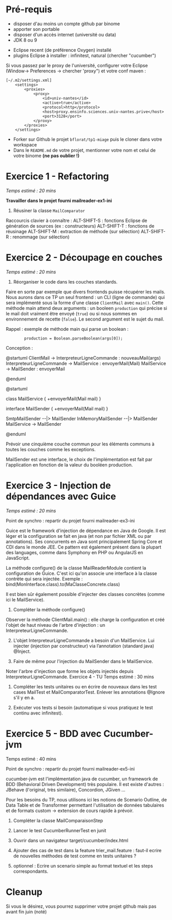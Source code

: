 # Pré-requis 
* disposer d'au moins un compte github par binome
* apporter son portable
* disposer d'un accès internet (université ou data)
* JDK 8 ou 9
- Eclipse recent (de préférence Oxygen) installé
- plugins Eclipse à installer : infinitest, natural (chercher "cucumber")

Si vous passez par le proxy de l'université, configurer votre Eclipse (Window-> Preferences -> chercher 'proxy") et votre conf maven   :
```
[~/.m2/settings.xml]
	<settings>
		<proxies>
			<proxy>
				<id>univ-nantes</id>
				<active>true</active>
				<protocol>http</protocol>
				<host>proxy.ensinfo.sciences.univ-nantes.prive</host>
				<port>3128</port>
			</proxy>
		</proxies>
	</settings>
```
* Forker sur Github le projet `bflorat/tp1-miage` puis le cloner dans votre workspace
* Dans le `README.md` de votre projet, mentionner votre nom et celui de votre binome __(ne pas oublier !)__

# Exercice 1 - Refactoring
_Temps estimé : 20 mins_

__Travailler dans le projet fourni mailreader-ex1-ini__

1) Réusiner la classe `MailComparator`

Raccourcis clavier à connaître : 
ALT-SHIFT-S : fonctions Eclipse de génération de sources (ex : constructeurs)
ALT-SHIFT-T : fonctions de réusinage
ALT-SHIFT-M : extraction de méthode (sur sélection)
ALT-SHIFT-R : renommage (sur sélection)

# Exercice 2 - Découpage en couches
_Temps estimé : 20 mins_

1) Réorganiser le code dans les couches standards. 

Faire en sorte par exemple que divers frontends puisse récupérer les mails. Nous aurons dans ce TP un seul frontend : un CLI (ligne de commande) qui sera implémenté sous la forme d'une classe `ClientMail` avec `main()`. 
Cette méthode main attend deux arguments : un booleen `production` qui précise si le mail doit vraiment être envoyé (`true`) ou si nous sommes en environnement de recette (`false`). Le second argument est le sujet du mail.

Rappel : exemple de méthode main qui parse un boolean : 
```public static void main(String[] args) {
		production = Boolean.parseBoolean(args[0]);
```
Conception :

@startuml
ClientMail -> InterpreteurLigneCommande : nouveauMail(args) 
InterpreteurLigneCommande -> MailService : envoyerMail(Mail)
MailService -> MailSender : envoyerMail

@enduml


@startuml

class MailService {
 +envoyerMail(Mail mail)
}

interface MailSender {
 +envoyerMail(Mail mail)
}


SmtpMailSender --|> MailSender
InMemoryMailSender --|> MailSender
MailService -> MailSender



@enduml


Prévoir une cinquième couche commun pour les éléments communs à toutes les couches comme les exceptions. 

MailSender est une interface, le choix de l'implémentation est fait par l'application en fonction de la valeur du booléen production.

# Exercice 3 - Injection de dépendances avec Guice
_Temps estimé : 20 mins_

Point de synchro : repartir du projet fourni mailreader-ex3-ini

Guice est le framework d'injection de dépendance en Java de Google. Il est léger et la configuration se fait en java (et non par fichier XML ou par annotations). Ses concurrents en Java sont principalement Spring Core et CDI dans le monde JEE. Ce pattern est également présent dans la plupart des languages, comme dans Symphony en PHP ou AngularJS en JavaScript.

La méthode configure() de la classe MailReaderModule contient la configuration de Guice. C'est ici qu'on associe une interface à la classe contrète qui sera injectée. Exemple :
bind(MonInterface.class).to(MaClasseConcrete.class)

Il est bien sûr également possible d'injecter des classes concrètes (comme ici le MailService).

1) Compléter la méthode configure()

Observer la méthode ClientMail.main() : elle charge la configuration et créé l'objet de haut niveau de l'arbre d'injection : un InterpreteurLigneCommande.

2) L'objet InterpreteurLigneCommande a besoin d'un MailService. Lui injecter (injection par constructeur) via l’annotation (standard java) @Inject.

3) Faire de même pour l'injection du MailSender dans le MailService.

Noter l'arbre d'injection que forme les objets injectés depuis  InterpreteurLigneCommande.
Exercice 4 - TU
Temps estimé : 30 mins

1) Compléter les tests unitaires ou en écrire de nouveaux dans les test cases MailTest et MailComparatorTest. Enlever les annotations @Ignore s'il y en a.

2) Exécuter vos tests si besoin (automatique si vous pratiquez le test continu avec infinitest).

# Exercice 5 - BDD avec Cucumber-jvm
Temps estimé : 40 mins

Point de synchro : repartir du projet fourni mailreader-ex5-ini

cucumber-jvm est l'implémentation java de cucumber, un framework de BDD (Behavioral Driven Development) très populaire. Il est existe d'autres : JBehave (l'original, très similaire), Concordion, JGiven ...

Pour les besoins du TP, nous utilisons ici les notions de Scenario Outline, de Data Table et de Transformer permettant l'utilisation de données tabulaires et de formats custom -> extension de cours rapide à prévoir.

1) Compléter la classe MailComparaisonStep
2) Lancer le test CucumberRunnerTest en junit
3) Ouvrir dans un navigateur target/cucumber/index.html
4) Ajouter des cas de test dans la feature trier_mail.feature : faut-il ecrire de nouvelles méthodes de test comme en tests unitaires ?

5) optionnel :
Ecrire un scenario simple au format textuel et les steps correspondants.

# Cleanup
Si vous le désirez, vous pourrez supprimer votre projet github mais pas avant fin juin (noté)

